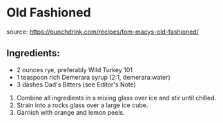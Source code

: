 # Old Fashioned

source: https://punchdrink.com/recipes/tom-macys-old-fashioned/

## Ingredients:

  - 2 ounces rye, preferably Wild Turkey 101
  - 1 teaspoon rich Demerara syrup (2:1, demerara:water)
  - 3 dashes Dad's Bitters (see Editor's Note) 

1. Combine all ingredients in a mixing glass over ice and stir until chilled.
2. Strain into a rocks glass over a large ice cube.
3. Garnish with orange and lemon peels.
